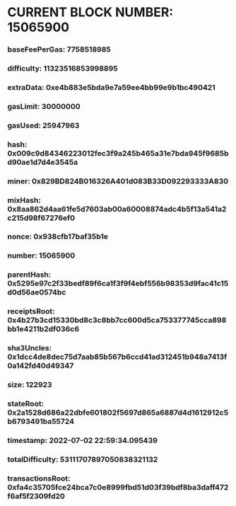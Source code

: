 # CURRENT BLOCK NUMBER: 15065900

### baseFeePerGas: 7758518985
### difficulty: 11323516853998895
### extraData: 0xe4b883e5bda9e7a59ee4bb99e9b1bc490421
### gasLimit: 30000000
### gasUsed: 25947963
### hash: 0x009c9d84346223012fec3f9a245b465a31e7bda945f9685bd90ae1d7d4e3545a
### miner: 0x829BD824B016326A401d083B33D092293333A830
### mixHash: 0x8aa862d4aa61fe5d7603ab00a60008874adc4b5f13a541a2c215d98f67276ef0
### nonce: 0x938cfb17baf35b1e
### number: 15065900
### parentHash: 0x5295e97c2f33bedf89f6ca1f3f9f4ebf556b98353d9fac41c15d0d56ae0574bc
### receiptsRoot: 0x4b27b3cd15330bd8c3c8bb7cc600d5ca753377745cca898bb1e4211b2df036c6
### sha3Uncles: 0x1dcc4de8dec75d7aab85b567b6ccd41ad312451b948a7413f0a142fd40d49347
### size: 122923
### stateRoot: 0x2a1528d686a22dbfe601802f5697d865a6887d4d1612912c5b6793491ba55724
### timestamp: 2022-07-02 22:59:34.095439
### totalDifficulty: 53111707897050838321132
### transactionsRoot: 0xfa4c35705fce24bca7c0e8999fbd51d03f39bdf8ba3daff472f6af5f2309fd20
